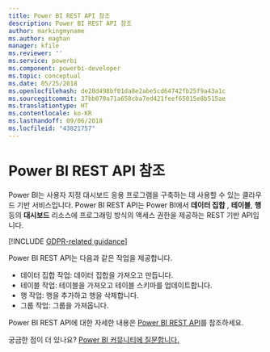 ```yaml
---
title: Power BI REST API 참조
description: Power BI REST API 참조
author: markingmyname
ms.author: maghan
manager: kfile
ms.reviewer: ''
ms.service: powerbi
ms.component: powerbi-developer
ms.topic: conceptual
ms.date: 05/25/2018
ms.openlocfilehash: de28d498bf01da8e2abe5cd64742fb25f9a43a1c
ms.sourcegitcommit: 37bb070a71a658cba7ed421feef65015e8b515ae
ms.translationtype: HT
ms.contentlocale: ko-KR
ms.lasthandoff: 09/06/2018
ms.locfileid: "43821757"
---
```

# <a name="power-bi-rest-api-reference"></a>Power BI REST API 참조

Power BI는 사용자 지정 대시보드 응용 프로그램을 구축하는 데 사용할 수 있는 클라우드 기반 서비스입니다. Power BI REST API는 Power BI에서 **데이터 집합** , **테이블**, **행**등의 **대시보드** 리소스에 프로그래밍 방식의 액세스 권한을 제공하는 REST 기반 API입니다.

[!INCLUDE [GDPR-related guidance](../includes/gdpr-hybrid-note.md)]

Power BI REST API는 다음과 같은 작업을 제공합니다.

* 데이터 집합 작업: 데이터 집합을 가져오고 만듭니다.
* 테이블 작업: 테이블을 가져오고 테이블 스키마를 업데이트합니다.
* 행 작업: 행을 추가하고 행을 삭제합니다.
* 그룹 작업: 그룹을 가져옵니다.

Power BI REST API에 대한 자세한 내용은 [Power BI REST API](https://docs.microsoft.com/rest/api/power-bi/)를 참조하세요.

궁금한 점이 더 있나요? [Power BI 커뮤니티에 질문합니다.](http://community.powerbi.com/)